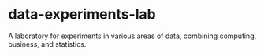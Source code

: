 # data-experiments-lab
A laboratory for experiments in various areas of data, combining computing, business, and statistics.
